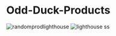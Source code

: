 # Odd-Duck-Products
![randomprodlighthouse](https://user-images.githubusercontent.com/123973491/229339384-7af4246a-d34a-4b8e-8e33-fe3b0cf57945.png)
![lighthouse ss](https://user-images.githubusercontent.com/123973491/230190051-b69f6f90-6346-45e6-bcb8-bcb2878568a5.png)
